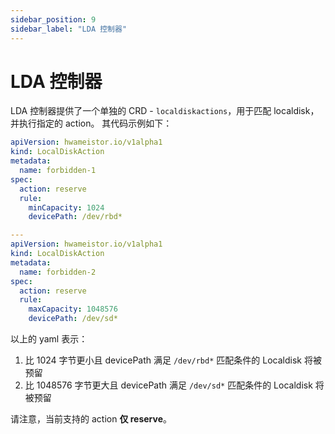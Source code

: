 ```yaml
---
sidebar_position: 9
sidebar_label: "LDA 控制器"
---
```


# LDA 控制器

LDA 控制器提供了一个单独的 CRD - `localdiskactions`，用于匹配 localdisk，并执行指定的 action。
其代码示例如下：

```yaml
apiVersion: hwameistor.io/v1alpha1
kind: LocalDiskAction
metadata:
  name: forbidden-1
spec:
  action: reserve
  rule:
    minCapacity: 1024
    devicePath: /dev/rbd*

---
apiVersion: hwameistor.io/v1alpha1
kind: LocalDiskAction
metadata:
  name: forbidden-2
spec:
  action: reserve
  rule:
    maxCapacity: 1048576
    devicePath: /dev/sd*
```

以上的 yaml 表示：

1. 比 1024 字节更小且 devicePath 满足 `/dev/rbd*` 匹配条件的 Localdisk 将被预留
2. 比 1048576 字节更大且 devicePath 满足 `/dev/sd*` 匹配条件的 Localdisk 将被预留

请注意，当前支持的 action **仅 reserve**。
